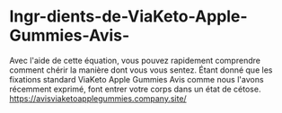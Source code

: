 # Ingr-dients-de-ViaKeto-Apple-Gummies-Avis-
Avec l'aide de cette équation, vous pouvez rapidement comprendre comment chérir la manière dont vous vous sentez. Étant donné que les fixations standard ViaKeto Apple Gummies Avis comme nous l'avons récemment exprimé, font entrer votre corps dans un état de cétose. https://avisviaketoapplegummies.company.site/
